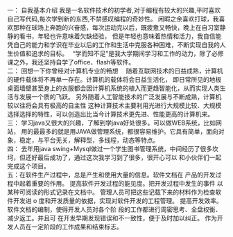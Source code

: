 一：  自我基本介绍
		我是一名软件技术的初学者,对于编程有较大的兴趣,平时喜欢自己写代码,每次学到新的东西,不禁感叹编程的奇妙性。
    闲暇之余喜欢打球，我喜欢那种在球场上奔跑的兴奋感，每次运动完以后，既疲惫又畅快，晚上在自习室静静的看书，年轻也许意味着欠缺经验，
    但是年轻也意味着热情和活力，我自信能凭自己的能力和学识在毕业以后的工作和生活中克服各种困难，不断实现自我的人生价值和追求的目标。 
    “学而知不足”是我大学期间学习和工作的动力，除了必修课之外，我还坚持自学了office、flash等软件。          
二：  回想一下你曾经对计算机专业的畅想
		  随着互联网技术的日益成熟，计算机的硬件载体将不再单一存在。计算机的载体将会日益生活化，
      即日常所见的地板桌面墙壁甚至身上的衣服都会因计算机系统的植入而更趋智能化，从而实现人类生活与发展一个质的飞跃。
      另外随着人工智能技术的广泛发展与不断成熟，计算机较以往将会具有极高的自主性
		这种计算技术主要利用光进行大规模比较、大规模选择选择的特性，可以创造出比当今计算技术更先进、性能更高的计算机来。                                           
三：  学习java又很大的兴趣，了解到学java好处很多。可以做WEB系统，比如网站，
			用的最最多的就是用JAVA做管理系统，都很容易维护。它具有简单，面向对象，稳定，与平台无关，解释型，多线程，动态等特点。                        
四：  去年用java swing+Mysql做过一个学生图书管理系统，中间经历了很多坎坷，但还好最后成功了，通过这次我学习到了很多，很开心可以
			和小伙伴们一起完成这个项目。                                                              
五：在软件生产过程中，总是产生和使用大量的信息。软件文档在
  产品的开发过程中起着重要的作用。
  提高软件开发过程的能见度。把开发过程中发生的事件
  以某种可阅读的形式记录在文档中。
  管理人员可把这些记载下来的材料作为检查软件开发进
  o
  度和开发质量的依据，实现对软件开发的工程管理。
  提高开发效率。软件文档的编制，使得开发人员对各个阶
  段的工作都进行周密思考、全盘权衡、减少返工。并且可
  在开发早期发现错误和不一致性，便于及时加以纠正。
  作为开发人员在一定阶段的工作成果和结束标志。
